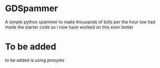 # GDSpammer
A simple python spammer to make thousands of bots per the hour
low had made the starter code so i now have worked on this even better
# To be added
to be added is using proxyies 
